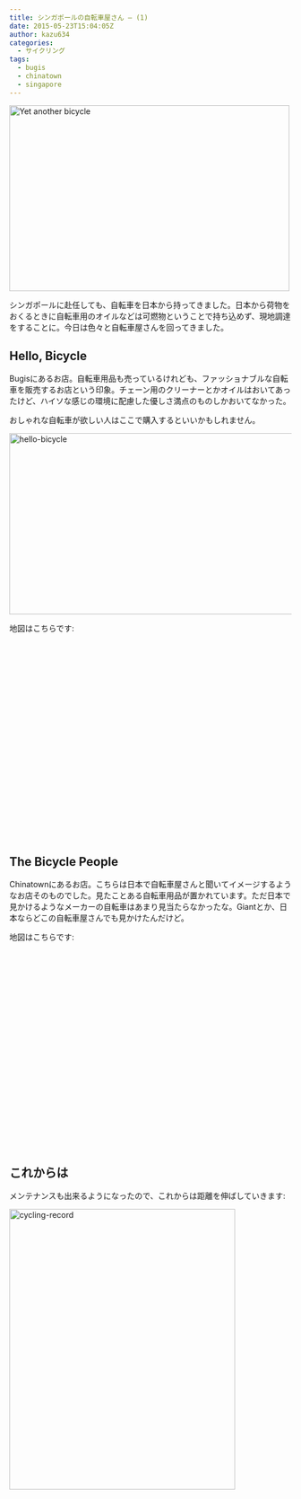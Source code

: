 ```yaml
---
title: シンガポールの自転車屋さん – (1)
date: 2015-05-23T15:04:05Z
author: kazu634
categories:
  - サイクリング
tags:
  - bugis
  - chinatown
  - singapore
---
```

<a href="https://www.flickr.com/photos/yl_tan/5866571835" onclick="__gaTracker('send', 'event', 'outbound-article', 'https://www.flickr.com/photos/yl_tan/5866571835', '');" title="Yet another bicycle by YL Tan, on Flickr"><img class=" aligncenter" src="https://c2.staticflickr.com/6/5227/5866571835_691e758cd3.jpg" alt="Yet another bicycle" width="500" height="331" /></a>

シンガポールに赴任しても、自転車を日本から持ってきました。日本から荷物をおくるときに自転車用のオイルなどは可燃物ということで持ち込めず、現地調達をすることに。今日は色々と自転車屋さんを回ってきました。

## Hello, Bicycle

Bugisにあるお店。自転車用品も売っているけれども、ファッショナブルな自転車を販売するお店という印象。チェーン用のクリーナーとかオイルはおいてあったけど、ハイソな感じの環境に配慮した優しさ満点のものしかおいてなかった。

おしゃれな自転車が欲しい人はここで購入するといいかもしれません。

<a href="https://www.flickr.com/photos/42332031@N02/17382045753" onclick="__gaTracker('send', 'event', 'outbound-article', 'https://www.flickr.com/photos/42332031@N02/17382045753', '');" title="hello-bicycle by Kazuhiro MUSASHI, on Flickr"><img class=" aligncenter" src="https://c2.staticflickr.com/6/5328/17382045753_fc3b1a9c79_z.jpg" alt="hello-bicycle" width="640" height="323" /></a>

地図はこちらです:

<div class="cgmp-centering-container-handle" align="center">
<div class="google-map-placeholder" id="18a98b3256e37f9aa7290b718b7cd33a" style="width: 350px; height: 350px;">
<div align="center" style="background:url('http://blog.kazu634.com/wp-content/plugins/comprehensive-google-map-plugin/assets/css/images/loading.gif') no-repeat 0 0 transparent !important; height:100px; width:100px; position: relative; top: 125px !important;">
</div>
</div>

<div class="direction-controls-placeholder" id="direction-controls-placeholder-18a98b3256e37f9aa7290b718b7cd33a" style="background: white; width: 350px; margin-top: 5px; border: 1px solid #EBEBEB; display: none; padding: 18px 0 9px 0;">
<div class="d_close-wrapper">
<a id="d_close" href="javascript:void(0)"> <img src="http://blog.kazu634.com/wp-content/plugins/comprehensive-google-map-plugin/assets/css/images/transparent.png" class="close" /> </a>
</div>

<div style="" id="travel_modes_div" class="dir-tm kd-buttonbar">
<a tabindex="3" class="kd-button kd-button-left selected" href="javascript:void(0)" id="dir_d_btn" title="By car"> <img class="dir-tm-d" src="http://blog.kazu634.com/wp-content/plugins/comprehensive-google-map-plugin/assets/css/images/transparent.png" /> </a> <a tabindex="3" class="kd-button kd-button-right" href="javascript:void(0)" id="dir_w_btn" title="Walking"> <img class="dir-tm-w" src="http://blog.kazu634.com/wp-content/plugins/comprehensive-google-map-plugin/assets/css/images/transparent.png" /> </a>
</div>

<div class="dir-clear">
</div>

<div id="dir_wps">
<div id="dir_wp_0" class="dir-wp">
<div class="dir-wp-hl">
<div id="dir_m_0" class="dir-m" style="cursor: -moz-grab;">
<div style="width: 24px; height: 24px; overflow: hidden; position: relative;">
<img style="position: absolute; left: 0px; top: -141px; -moz-user-select: none; border: 0px none; padding: 0px; margin: 0px;" src="http://blog.kazu634.com/wp-content/plugins/comprehensive-google-map-plugin/assets/css/images/directions.png" />
</div>
</div>

<div class="dir-input">
<div class="kd-input-text-wrp">
<input type="text" maxlength="2048" tabindex="4" value="" name="a_address" id="a_address" title="Start address" class="wp kd-input-text" autocomplete="off" autocorrect="off" />
</div>
</div>
</div>
</div>

<div class="dir-rev-wrapper">
<div id="dir_rev" title="Get reverse directions">
<a id="reverse-btn" href="javascript:void(0)" class="kd-button"> <img class="dir-reverse" src="http://blog.kazu634.com/wp-content/plugins/comprehensive-google-map-plugin/assets/css/images/transparent.png" /> </a>
</div>
</div>

<div id="dir_wp_1" class="dir-wp">
<div class="dir-wp-hl">
<div id="dir_m_1" class="dir-m" style="cursor: -moz-grab;">
<div style="width: 24px; height: 24px; overflow: hidden; position: relative;">
<img style="position: absolute; left: 0px; top: -72px; -moz-user-select: none; border: 0px none; padding: 0px; margin: 0px;" src="http://blog.kazu634.com/wp-content/plugins/comprehensive-google-map-plugin/assets/css/images/directions.png" />
</div>
</div>

<div class="dir-input">
<div class="kd-input-text-wrp">
<input type="text" maxlength="2048" tabindex="4" value="" name="b_address" id="b_address" title="End address" class="wp kd-input-text" autocomplete="off" autocorrect="off" />
</div>
</div>
</div>
</div>
</div>

<div id="dir_controls">
<div class="d_links">
<span id="d_options_toggle"> <a id="d_options_show" class="no-wrap" href="javascript:void(0)" style="display: none !important;">Show options</a> <a id="d_options_hide" class="no-wrap" href="javascript:void(0)" style="display: none !important;">Hide options</a> <b><span style="color: blue">Additional options</span></b> </span>
</div>

<div id="d_options" style="margin-bottom: 5px; text-align: left;">
<input type="checkbox" tabindex="5" name="18a98b3256e37f9aa7290b718b7cd33a_avoid_hway" id="18a98b3256e37f9aa7290b718b7cd33a_avoid_hway" /> <label for="18a98b3256e37f9aa7290b718b7cd33a_avoid_hway">Avoid highways</label> <input type="checkbox" tabindex="5" name="18a98b3256e37f9aa7290b718b7cd33a_avoid_tolls" id="18a98b3256e37f9aa7290b718b7cd33a_avoid_tolls" /> <label for="18a98b3256e37f9aa7290b718b7cd33a_avoid_tolls">Avoid tolls</label> <input type="radio" name="18a98b3256e37f9aa7290b718b7cd33a_travel_mode" id="18a98b3256e37f9aa7290b718b7cd33a_radio_km" /> <label for="18a98b3256e37f9aa7290b718b7cd33a_radio_km">KM</label> <input type="radio" name="18a98b3256e37f9aa7290b718b7cd33a_travel_mode" id="18a98b3256e37f9aa7290b718b7cd33a_radio_miles" checked="checked" /> <label for="18a98b3256e37f9aa7290b718b7cd33a_radio_miles">Miles</label>
</div>

<div class="dir-sub-cntn">
<button tabindex="6" name="btnG" type="submit" id="d_sub" class="kd-button kd-button-submit">Get Directions</button> <button tabindex="6" name="btnG" type="button" style="display: none;" id="print_sub" class="kd-button kd-button-submit">Print Directions</button>
</div>
</div>
</div>

<div id="rendered-directions-placeholder-18a98b3256e37f9aa7290b718b7cd33a" style="display: none; border: 1px solid #ddd; width: 350px; margin-top: 10px; direction: ltr; overflow: auto; height: 180px; padding: 5px;" class="rendered-directions-placeholder">
</div>
</div>

## The Bicycle People

Chinatownにあるお店。こちらは日本で自転車屋さんと聞いてイメージするようなお店そのものでした。見たことある自転車用品が置かれています。ただ日本で見かけるようなメーカーの自転車はあまり見当たらなかったな。Giantとか、日本ならどこの自転車屋さんでも見かけたんだけど。

地図はこちらです:

<div class="cgmp-centering-container-handle" align="center">
<div class="google-map-placeholder" id="b6ab8edbceaa0d179cb91189aa7699cd" style="width: 350px; height: 350px;">
<div align="center" style="background:url('http://blog.kazu634.com/wp-content/plugins/comprehensive-google-map-plugin/assets/css/images/loading.gif') no-repeat 0 0 transparent !important; height:100px; width:100px; position: relative; top: 125px !important;">
</div>
</div>

<div class="direction-controls-placeholder" id="direction-controls-placeholder-b6ab8edbceaa0d179cb91189aa7699cd" style="background: white; width: 350px; margin-top: 5px; border: 1px solid #EBEBEB; display: none; padding: 18px 0 9px 0;">
<div class="d_close-wrapper">
<a id="d_close" href="javascript:void(0)"> <img src="http://blog.kazu634.com/wp-content/plugins/comprehensive-google-map-plugin/assets/css/images/transparent.png" class="close" /> </a>
</div>

<div style="" id="travel_modes_div" class="dir-tm kd-buttonbar">
<a tabindex="3" class="kd-button kd-button-left selected" href="javascript:void(0)" id="dir_d_btn" title="By car"> <img class="dir-tm-d" src="http://blog.kazu634.com/wp-content/plugins/comprehensive-google-map-plugin/assets/css/images/transparent.png" /> </a> <a tabindex="3" class="kd-button kd-button-right" href="javascript:void(0)" id="dir_w_btn" title="Walking"> <img class="dir-tm-w" src="http://blog.kazu634.com/wp-content/plugins/comprehensive-google-map-plugin/assets/css/images/transparent.png" /> </a>
</div>

<div class="dir-clear">
</div>

<div id="dir_wps">
<div id="dir_wp_0" class="dir-wp">
<div class="dir-wp-hl">
<div id="dir_m_0" class="dir-m" style="cursor: -moz-grab;">
<div style="width: 24px; height: 24px; overflow: hidden; position: relative;">
<img style="position: absolute; left: 0px; top: -141px; -moz-user-select: none; border: 0px none; padding: 0px; margin: 0px;" src="http://blog.kazu634.com/wp-content/plugins/comprehensive-google-map-plugin/assets/css/images/directions.png" />
</div>
</div>

<div class="dir-input">
<div class="kd-input-text-wrp">
<input type="text" maxlength="2048" tabindex="4" value="" name="a_address" id="a_address" title="Start address" class="wp kd-input-text" autocomplete="off" autocorrect="off" />
</div>
</div>
</div>
</div>

<div class="dir-rev-wrapper">
<div id="dir_rev" title="Get reverse directions">
<a id="reverse-btn" href="javascript:void(0)" class="kd-button"> <img class="dir-reverse" src="http://blog.kazu634.com/wp-content/plugins/comprehensive-google-map-plugin/assets/css/images/transparent.png" /> </a>
</div>
</div>

<div id="dir_wp_1" class="dir-wp">
<div class="dir-wp-hl">
<div id="dir_m_1" class="dir-m" style="cursor: -moz-grab;">
<div style="width: 24px; height: 24px; overflow: hidden; position: relative;">
<img style="position: absolute; left: 0px; top: -72px; -moz-user-select: none; border: 0px none; padding: 0px; margin: 0px;" src="http://blog.kazu634.com/wp-content/plugins/comprehensive-google-map-plugin/assets/css/images/directions.png" />
</div>
</div>

<div class="dir-input">
<div class="kd-input-text-wrp">
<input type="text" maxlength="2048" tabindex="4" value="" name="b_address" id="b_address" title="End address" class="wp kd-input-text" autocomplete="off" autocorrect="off" />
</div>
</div>
</div>
</div>
</div>

<div id="dir_controls">
<div class="d_links">
<span id="d_options_toggle"> <a id="d_options_show" class="no-wrap" href="javascript:void(0)" style="display: none !important;">Show options</a> <a id="d_options_hide" class="no-wrap" href="javascript:void(0)" style="display: none !important;">Hide options</a> <b><span style="color: blue">Additional options</span></b> </span>
</div>

<div id="d_options" style="margin-bottom: 5px; text-align: left;">
<input type="checkbox" tabindex="5" name="b6ab8edbceaa0d179cb91189aa7699cd_avoid_hway" id="b6ab8edbceaa0d179cb91189aa7699cd_avoid_hway" /> <label for="b6ab8edbceaa0d179cb91189aa7699cd_avoid_hway">Avoid highways</label> <input type="checkbox" tabindex="5" name="b6ab8edbceaa0d179cb91189aa7699cd_avoid_tolls" id="b6ab8edbceaa0d179cb91189aa7699cd_avoid_tolls" /> <label for="b6ab8edbceaa0d179cb91189aa7699cd_avoid_tolls">Avoid tolls</label> <input type="radio" name="b6ab8edbceaa0d179cb91189aa7699cd_travel_mode" id="b6ab8edbceaa0d179cb91189aa7699cd_radio_km" /> <label for="b6ab8edbceaa0d179cb91189aa7699cd_radio_km">KM</label> <input type="radio" name="b6ab8edbceaa0d179cb91189aa7699cd_travel_mode" id="b6ab8edbceaa0d179cb91189aa7699cd_radio_miles" checked="checked" /> <label for="b6ab8edbceaa0d179cb91189aa7699cd_radio_miles">Miles</label>
</div>

<div class="dir-sub-cntn">
<button tabindex="6" name="btnG" type="submit" id="d_sub" class="kd-button kd-button-submit">Get Directions</button> <button tabindex="6" name="btnG" type="button" style="display: none;" id="print_sub" class="kd-button kd-button-submit">Print Directions</button>
</div>
</div>
</div>

<div id="rendered-directions-placeholder-b6ab8edbceaa0d179cb91189aa7699cd" style="display: none; border: 1px solid #ddd; width: 350px; margin-top: 10px; direction: ltr; overflow: auto; height: 180px; padding: 5px;" class="rendered-directions-placeholder">
</div>
</div>

## これからは

メンテナンスも出来るようになったので、これからは距離を伸ばしていきます:

<a href="https://www.flickr.com/photos/42332031@N02/17999792502" onclick="__gaTracker('send', 'event', 'outbound-article', 'https://www.flickr.com/photos/42332031@N02/17999792502', '');" title="cycling-record by Kazuhiro MUSASHI, on Flickr"><img class=" aligncenter" src="https://c2.staticflickr.com/6/5335/17999792502_0e4304f487.jpg" alt="cycling-record" width="403" height="500" /></a>
